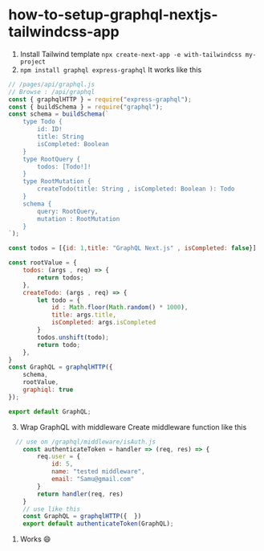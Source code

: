 # how-to-setup-graphql-nextjs-tailwindcss-app

1. Install Tailwind template `npx create-next-app -e with-tailwindcss my-project`
2. `npm install graphql express-graphql`
    It works like this 
```js
// /pages/api/graphql.js
// Browse : /api/graphql
const { graphqlHTTP } = require("express-graphql");
const { buildSchema } = require("graphql");
const schema = buildSchema(`
    type Todo {
        id: ID!
        title: String
        isCompleted: Boolean 
    }
    type RootQuery {
        todos: [Todo!]!
    }
    type RootMutation {
        createTodo(title: String , isCompleted: Boolean ): Todo
    }
    schema {
        query: RootQuery,
        mutation : RootMutation
    }
`);

const todos = [{id: 1,title: "GraphQL Next.js" , isCompleted: false}]

const rootValue = {
    todos: (args , req) => {
        return todos;
    },
    createTodo: (args , req) => {
        let todo = {
            id : Math.floor(Math.random() * 1000),
            title: args.title,
            isCompleted: args.isCompleted
        }
        todos.unshift(todo);
        return todo;
    },
}
const GraphQL = graphqlHTTP({
    schema,
    rootValue,
    graphiql: true
});

export default GraphQL;
```
3. Wrap GraphQL with middleware 
  Create middleware function like this
    
```js
  // use on /graphql/middleware/isAuth.js
    const authenticateToken = handler => (req, res) => {
        req.user = {
            id: 5,
            name: "tested middleware",
            email: "Samu@gmail.com"
        }
        return handler(req, res)
    }
    // use like this 
    const GraphQL = graphqlHTTP({  })
    export default authenticateToken(GraphQL);

```


1. Works :smile: